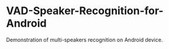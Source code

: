 # VAD-Speaker-Recognition-for-Android
Demonstration of multi-speakers recognition on Android device.
